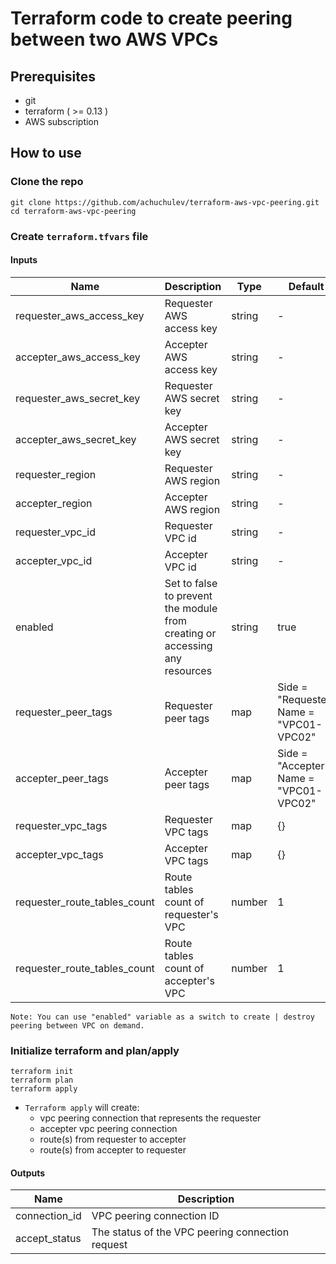 # Terraform code to create peering between two AWS VPCs

## Prerequisites

- git
- terraform ( >= 0.13 )
- AWS subscription

## How to use

### Clone the repo

```
git clone https://github.com/achuchulev/terraform-aws-vpc-peering.git
cd terraform-aws-vpc-peering
```

### Create `terraform.tfvars` file

#### Inputs

| Name  |	Description |	Type |  Default |	Required
| ----- | ----------- | ---- |  ------- | --------
| requester_aws_access_key | Requester AWS access key | string  | - | yes
| accepter_aws_access_key | Accepter AWS access key | string  | - | yes
| requester_aws_secret_key | Requester AWS secret key | string  | - | yes
| accepter_aws_secret_key | Accepter AWS secret key | string  | - | yes
| requester_region | Requester AWS region | string  | - | yes
| accepter_region | Accepter AWS region | string  | - | yes
| requester_vpc_id  | Requester VPC id | string | - | yes
| accepter_vpc_id  | Accepter VPC id | string | - | yes
| enabled  | Set to false to prevent the module from creating or accessing any resources | string | true | no
| requester_peer_tags  | Requester peer tags | map | Side = "Requester"   Name = "VPC01-VPC02" | no
| accepter_peer_tags  | Accepter peer tags | map  | Side = "Accepter"  Name = "VPC01-VPC02" | no
| requester_vpc_tags  | Requester VPC tags | map  | {} | no
| accepter_vpc_tags | Accepter VPC tags  | map  | {} | no
| requester_route_tables_count | Route tables count of requester's VPC | number | 1 | no 
| requester_route_tables_count | Route tables count of accepter's VPC | number | 1 | no 

```
Note: You can use "enabled" variable as a switch to create | destroy peering between VPC on demand. 
```

### Initialize terraform and plan/apply

```
terraform init
terraform plan
terraform apply
```

- `Terraform apply` will create:
  - vpc peering connection that represents the requester
  - accepter vpc peering connection
  - route(s) from requester to accepter
  - route(s) from accepter to requester
  
  
#### Outputs

| Name  |	Description 
| ----- | ----------- 
| connection_id | VPC peering connection ID
| accept_status | The status of the VPC peering connection request
